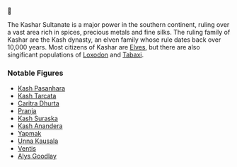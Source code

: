 📑[](.)

The Kashar Sultanate is a major power in the southern continent, ruling over a vast area rich in spices, precious metals and fine silks. The ruling family of Kashar are the Kash dynasty, an elven family whose rule dates back over 10,000 years. Most citizens of Kashar are [Elves](../../Species/Homonids/Elves.md), but there are also singificant populations of [Loxodon](../../Species/Homonids/Loxodon.md) and [Tabaxi](../../Species/Homonids/Tabaxi.md).

### Notable Figures
- [Kash Pasanhara](../../People/Kasharites/Kash%20Pasanhara.md)
- [Kash Tarcata](../../People/Kasharites/Kash%20Tarcata.md)
- [Caritra Dhurta](../../People/Kasharites/Caritra%20Dhurta.md)
- [Pranja](../../People/Kasharites/Pranja.md)
- [Kash Suraska](../../People/Kasharites/Kash%20Suraska.md)
- [Kash Anandera](../../People/Kasharites/Kash%20Anandera.md)
- [Yapmak](../../People/Kasharites/Yapmak.md)
- [Unna Kausala](../../People/Kasharites/Unna%20Kausala.md)
- [Ventis](../../People/Pirates/Ventis.md)
- [Alys Goodlay](../../People/Pirates/Alys%20Goodlay.md)